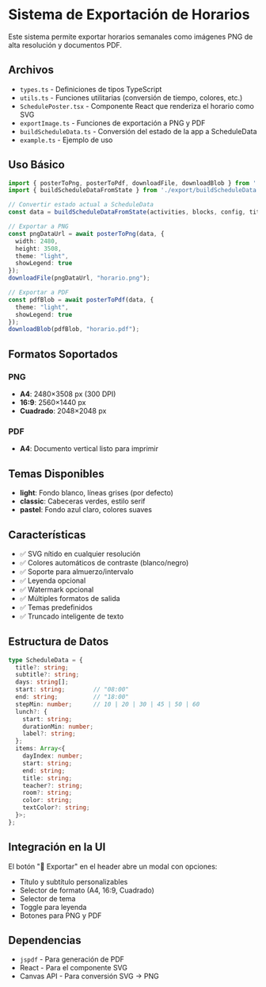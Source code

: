# Sistema de Exportación de Horarios

Este sistema permite exportar horarios semanales como imágenes PNG de alta resolución y documentos PDF.

## Archivos

- `types.ts` - Definiciones de tipos TypeScript
- `utils.ts` - Funciones utilitarias (conversión de tiempo, colores, etc.)
- `SchedulePoster.tsx` - Componente React que renderiza el horario como SVG
- `exportImage.ts` - Funciones de exportación a PNG y PDF
- `buildScheduleData.ts` - Conversión del estado de la app a ScheduleData
- `example.ts` - Ejemplo de uso

## Uso Básico

```typescript
import { posterToPng, posterToPdf, downloadFile, downloadBlob } from './export/exportImage';
import { buildScheduleDataFromState } from './export/buildScheduleData';

// Convertir estado actual a ScheduleData
const data = buildScheduleDataFromState(activities, blocks, config, title, subtitle);

// Exportar a PNG
const pngDataUrl = await posterToPng(data, {
  width: 2480,
  height: 3508,
  theme: "light",
  showLegend: true
});
downloadFile(pngDataUrl, "horario.png");

// Exportar a PDF
const pdfBlob = await posterToPdf(data, {
  theme: "light",
  showLegend: true
});
downloadBlob(pdfBlob, "horario.pdf");
```

## Formatos Soportados

### PNG
- **A4**: 2480×3508 px (300 DPI)
- **16:9**: 2560×1440 px
- **Cuadrado**: 2048×2048 px

### PDF
- **A4**: Documento vertical listo para imprimir

## Temas Disponibles

- **light**: Fondo blanco, líneas grises (por defecto)
- **classic**: Cabeceras verdes, estilo serif
- **pastel**: Fondo azul claro, colores suaves

## Características

- ✅ SVG nítido en cualquier resolución
- ✅ Colores automáticos de contraste (blanco/negro)
- ✅ Soporte para almuerzo/intervalo
- ✅ Leyenda opcional
- ✅ Watermark opcional
- ✅ Múltiples formatos de salida
- ✅ Temas predefinidos
- ✅ Truncado inteligente de texto

## Estructura de Datos

```typescript
type ScheduleData = {
  title?: string;
  subtitle?: string;
  days: string[];
  start: string;        // "08:00"
  end: string;          // "18:00"
  stepMin: number;      // 10 | 20 | 30 | 45 | 50 | 60
  lunch?: {
    start: string;
    durationMin: number;
    label?: string;
  };
  items: Array<{
    dayIndex: number;
    start: string;
    end: string;
    title: string;
    teacher?: string;
    room?: string;
    color: string;
    textColor?: string;
  }>;
};
```

## Integración en la UI

El botón "📄 Exportar" en el header abre un modal con opciones:
- Título y subtítulo personalizables
- Selector de formato (A4, 16:9, Cuadrado)
- Selector de tema
- Toggle para leyenda
- Botones para PNG y PDF

## Dependencias

- `jspdf` - Para generación de PDF
- React - Para el componente SVG
- Canvas API - Para conversión SVG → PNG
